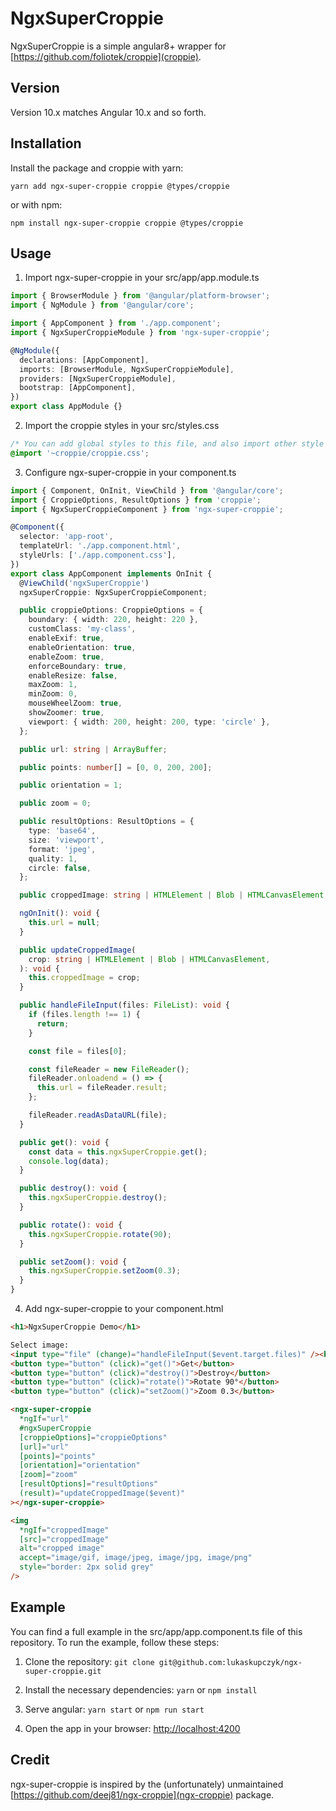 # NgxSuperCroppie

NgxSuperCroppie is a simple angular8+ wrapper for [https://github.com/foliotek/croppie](croppie).

## Version

Version 10.x matches Angular 10.x and so forth.

## Installation

Install the package and croppie with yarn:

```
yarn add ngx-super-croppie croppie @types/croppie
```

or with npm:

```
npm install ngx-super-croppie croppie @types/croppie
```

## Usage

1. Import ngx-super-croppie in your src/app/app.module.ts

```typescript
import { BrowserModule } from '@angular/platform-browser';
import { NgModule } from '@angular/core';

import { AppComponent } from './app.component';
import { NgxSuperCroppieModule } from 'ngx-super-croppie';

@NgModule({
  declarations: [AppComponent],
  imports: [BrowserModule, NgxSuperCroppieModule],
  providers: [NgxSuperCroppieModule],
  bootstrap: [AppComponent],
})
export class AppModule {}
```

2. Import the croppie styles in your src/styles.css

```css
/* You can add global styles to this file, and also import other style files */
@import '~croppie/croppie.css';
```

3. Configure ngx-super-croppie in your component.ts

```typescript
import { Component, OnInit, ViewChild } from '@angular/core';
import { CroppieOptions, ResultOptions } from 'croppie';
import { NgxSuperCroppieComponent } from 'ngx-super-croppie';

@Component({
  selector: 'app-root',
  templateUrl: './app.component.html',
  styleUrls: ['./app.component.css'],
})
export class AppComponent implements OnInit {
  @ViewChild('ngxSuperCroppie')
  ngxSuperCroppie: NgxSuperCroppieComponent;

  public croppieOptions: CroppieOptions = {
    boundary: { width: 220, height: 220 },
    customClass: 'my-class',
    enableExif: true,
    enableOrientation: true,
    enableZoom: true,
    enforceBoundary: true,
    enableResize: false,
    maxZoom: 1,
    minZoom: 0,
    mouseWheelZoom: true,
    showZoomer: true,
    viewport: { width: 200, height: 200, type: 'circle' },
  };

  public url: string | ArrayBuffer;

  public points: number[] = [0, 0, 200, 200];

  public orientation = 1;

  public zoom = 0;

  public resultOptions: ResultOptions = {
    type: 'base64',
    size: 'viewport',
    format: 'jpeg',
    quality: 1,
    circle: false,
  };

  public croppedImage: string | HTMLElement | Blob | HTMLCanvasElement;

  ngOnInit(): void {
    this.url = null;
  }

  public updateCroppedImage(
    crop: string | HTMLElement | Blob | HTMLCanvasElement,
  ): void {
    this.croppedImage = crop;
  }

  public handleFileInput(files: FileList): void {
    if (files.length !== 1) {
      return;
    }

    const file = files[0];

    const fileReader = new FileReader();
    fileReader.onloadend = () => {
      this.url = fileReader.result;
    };

    fileReader.readAsDataURL(file);
  }

  public get(): void {
    const data = this.ngxSuperCroppie.get();
    console.log(data);
  }

  public destroy(): void {
    this.ngxSuperCroppie.destroy();
  }

  public rotate(): void {
    this.ngxSuperCroppie.rotate(90);
  }

  public setZoom(): void {
    this.ngxSuperCroppie.setZoom(0.3);
  }
}
```

4. Add ngx-super-croppie to your component.html

```html
<h1>NgxSuperCroppie Demo</h1>

Select image:
<input type="file" (change)="handleFileInput($event.target.files)" /><br />
<button type="button" (click)="get()">Get</button>
<button type="button" (click)="destroy()">Destroy</button>
<button type="button" (click)="rotate()">Rotate 90°</button>
<button type="button" (click)="setZoom()">Zoom 0.3</button>

<ngx-super-croppie
  *ngIf="url"
  #ngxSuperCroppie
  [croppieOptions]="croppieOptions"
  [url]="url"
  [points]="points"
  [orientation]="orientation"
  [zoom]="zoom"
  [resultOptions]="resultOptions"
  (result)="updateCroppedImage($event)"
></ngx-super-croppie>

<img
  *ngIf="croppedImage"
  [src]="croppedImage"
  alt="cropped image"
  accept="image/gif, image/jpeg, image/jpg, image/png"
  style="border: 2px solid grey"
/>
```

## Example

You can find a full example in the src/app/app.component.ts file of this repository.
To run the example, follow these steps:

1. Clone the repository:
   `git clone git@github.com:lukaskupczyk/ngx-super-croppie.git`

2. Install the necessary dependencies:
   `yarn` or `npm install`

3. Serve angular:
   `yarn start` or `npm run start`

4. Open the app in your browser:
   [http://localhost:4200](http://localhost:4200)

## Credit

ngx-super-croppie is inspired by the (unfortunately) unmaintained [https://github.com/deej81/ngx-croppie](ngx-croppie) package.
